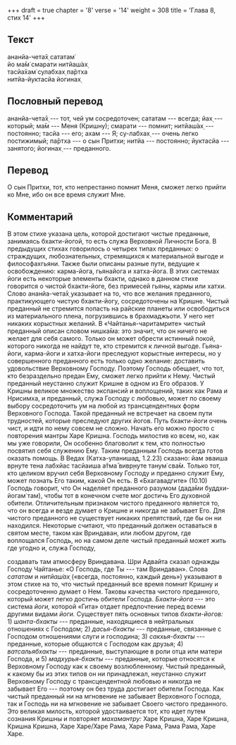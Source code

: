 +++
draft = true
chapter = '8'
verse = '14'
weight = 308
title = 'Глава 8, стих 14'
+++
## Текст

ананйа-чета̄х̣ сататам̇  
йо ма̄м̇ смарати нитйаш́ах̣  
тасйа̄хам̇ сулабхах̣ па̄ртха  
нитйа-йуктасйа йогинах̣

## Пословный перевод

ананйа-чета̄х̣ --- тот, чей ум сосредоточен; сататам --- всегда; йах̣ ---
который; ма̄м --- Меня (Кришну); смарати --- помнит; нитйаш́ах̣ ---
постоянно; тасйа --- его; ахам --- Я; су-лабхах̣ --- очень легко
постижимый; па̄ртха --- о сын Притхи; нитйа --- постоянно; йуктасйа ---
занятого; йогинах̣ --- преданного.

## Перевод

О сын Притхи, тот, кто непрестанно помнит Меня, сможет легко прийти ко
Мне, ибо он все время служит Мне.

## Комментарий

В этом стихе указана цель, которой достигают чистые преданные, занимаясь
бхакти-йогой, то есть служа Верховной Личности Бога. В предыдущих стихах
говорилось о четырех типах преданных: о страждущих, любознательных,
стремящихся к материальной выгоде и философахгьяни. Также были описаны
разные пути, ведущие к освобождению: карма-йога, гьянайога и хатха-йога.
В этих системах йоги есть некоторые элементы бхакти, однако в данном
стихе говорится о чистой бхакти-йоге, без примесей гьяны, кармы или
хатхи. Слово ананйа-чета̄х̣ указывает на то, что все желания преданного,
практикующего чистую бхакти-йогу, сосредоточены на Кришне. Чистый
преданный не стремится попасть на райские планеты или освободиться из
материального плена, погрузившись в брахмаджьоти. У него нет никаких
корыстных желаний. В «Чайтанья-чаритамрите» чистый преданный описан
словом нишка̄ма: это значит, что он ничего не желает для себя самого.
Только он может обрести истинный покой, которого никогда не найдут те,
кто стремится к личной выгоде. Гьяна-йоги, карма-йоги и хатха-йоги
преследуют корыстные интересы, но у совершенного преданного есть только
одно желание: доставить удовольствие Верховному Господу. Поэтому Господь
обещает, что тот, кто безраздельно предан Ему, сможет легко прийти к
Нему. Чистый преданный неустанно служит Кришне в одном из Его образов. У
Кришны великое множество экспансий и воплощений, таких как Рама и
Нрисимха, и преданный, служа Господу с любовью, может по своему выбору
сосредоточить ум на любой из трансцендентных форм Верховного Господа.
Такой преданный не встречает на своем пути трудностей, которые
преследуют других йогов. Путь бхакти-йоги очень чист, и идти по нему
совсем не сложно. Начать его можно просто с повторения мантры Харе
Кришна. Господь милостив ко всем, но, как мы уже говорили, Он особенно
благоволит к тем, кто полностью посвятил себя служению Ему. Таким
преданным Господь всегда готов оказать помощь. В Ведах (Катха-упанишад,
1.2.23) сказано: йам эваиша вр̣н̣уте тена лабхйас тасйаиша а̄тма̄ вивр̣н̣уте
танум̇ сва̄м. Только тот, кто целиком вручил себя Верховному Господу и
преданно служит Ему, может познать Его таким, какой Он есть. В
«Бхагавадгите» (10.10) Господь говорит, что Он наделяет преданного
разумом (дада̄ми буддхи-йогам̇ там̇), чтобы тот в конечном счете мог
достичь Его духовной обители. Отличительным признаком чистого преданного
является то, что он всегда и везде думает о Кришне и никогда не забывает
Его. Для чистого преданного не существует никаких препятствий, где бы он
ни находился. Некоторые считают, что преданный должен оставаться в
святом месте, таком как Вриндаван, или любом другом, где воплощался
Господь, но на самом деле чистый преданный может жить где угодно и,
служа Господу,

создавать там атмосферу Вриндавана. Шри Адвайта сказал однажды Господу
Чайтанье: «О Господь, где Ты --- там Вриндаван». Слова *сататам* и
*нитйаш́ах̣* («всегда, постоянно, каждый день») указывают в этом стихе на
то, что чистый преданный все время помнит Кришну и сосредоточенно думает
о Нем. Таковы качества чистого преданного, который может легко достичь
обители Господа. *Бхакти-йога* --- это система *йоги,* которой «Гита»
отдает предпочтение перед всеми другими видами *йоги.* Существует пять
основных типов *бхакти-йогов:* 1) *шанта-бхакты* --- преданные,
находящиеся в нейтральных отношениях с Господом; 2) *дасья-бхакты* ---
преданные, связанные с Господом отношениями слуги и господина; 3)
*сакхья-бхакты* --- преданные, которые общаются с Господом как друзья;
4) *ватсальябхакты* --- преданные, выступающие в роли отца или матери
Господа, и 5) *мадхурья-бхакты* --- преданные, которые относятся к
Верховному Господу как к своему возлюбленному. Чистый преданный, к
какому бы из этих типов он ни принадлежал, неустанно служит Верховному
Господу с трансцендентной любовью и никогда не забывает Его --- поэтому
он без труда достигает обители Господа. Как чистый преданный ни на
мгновение не забывает Верховного Господа, так и Господь ни на мгновение
не забывает Своего чистого преданного. Это великая милость, которой
удостаивается тот, кто идет путем сознания Кришны и повторяет
*махамантру:* Харе Кришна, Харе Кришна, Кришна Кришна, Харе Харе/Харе
Рама, Харе Рама, Рама Рама, Харе Харе.
